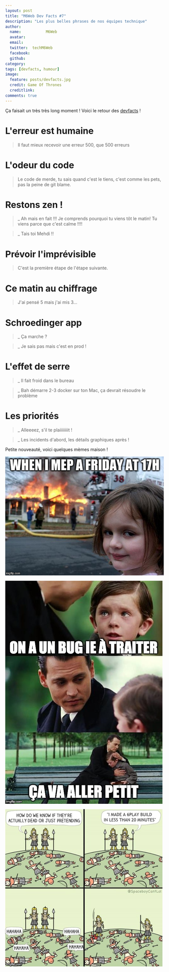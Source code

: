 ```yaml
---
layout: post
title: "M6Web Dev Facts #7"
description: "Les plus belles phrases de nos équipes technique"
author:
  name:           M6Web
  avatar:         
  email:          
  twitter:  techM6Web      
  facebook:       
  github:    
category: 
tags: [devfacts, humour]
image:
  feature: posts/devfacts.jpg
  credit: Game Of Thrones
  creditlink: 
comments: true  
---
```


Ça faisait un très très long moment ! Voici le retour des [devfacts](http://tech.m6web.fr/tags.html#devfacts) !

# L'erreur est humaine
> Il faut mieux recevoir une erreur 500, que 500 erreurs

# L'odeur du code
> Le code de merde, tu sais quand c'est le tiens, c'est comme les pets, pas la peine de git blame.

# Restons zen !
> _ Ah mais en fait !!! Je comprends pourquoi tu viens tôt le matin! Tu viens parce que c'est calme !!!!

>_ Tais toi Mehdi !!

# Prévoir l'imprévisible
> C'est la première étape de l'étape suivante.

# Ce matin au chiffrage 
> J'ai pensé 5 mais j'ai mis 3...

# Schroedinger app
> _ Ça marche ?

>_ Je sais pas mais c'est en prod !

# L'effet de serre
> _ Il fait froid dans le bureau

> _ Bah démarre 2-3 docker sur ton Mac, ça devrait résoudre le problème

# Les priorités
> _ Alleeeez, s'il te plaiiiiiiiit !

> _ Les incidents d'abord, les détails graphiques après !

Petite nouveauté, voici quelques mèmes maison !

![mep](/images/posts/dev-facts-10/mep.jpg)

![bug](/images/posts/dev-facts-10/bug.jpg)

![bug](/images/posts/dev-facts-10/build.png)


